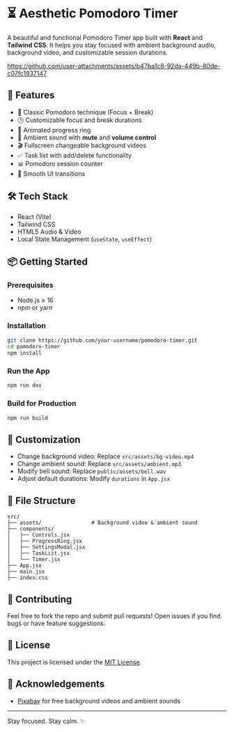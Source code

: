 # ⏳ Aesthetic Pomodoro Timer

A beautiful and functional Pomodoro Timer app built with **React** and **Tailwind CSS**. It helps you stay focused with ambient background audio, background video, and customizable session durations.

https://github.com/user-attachments/assets/b47ba1c8-92da-449b-80de-c07fc1937147


## 🚀 Features

- 🎯 Classic Pomodoro technique (Focus + Break)
- 🕒 Customizable focus and break durations
- 🔁 Animated progress ring
- 🎵 Ambient sound with **mute** and **volume control**
- 🎬 Fullscreen changeable background videos
- ✅ Task list with add/delete functionality
- 📊 Pomodoro session counter
- 🧘 Smooth UI transitions

## 🛠️ Tech Stack

- React (Vite)
- Tailwind CSS
- HTML5 Audio & Video
- Local State Management (`useState`, `useEffect`)

## 📦 Getting Started

### Prerequisites

- Node.js ≥ 16
- npm or yarn

### Installation

```bash
git clone https://github.com/your-username/pomodoro-timer.git
cd pomodoro-timer
npm install
```

### Run the App

```bash
npm run dev
```

### Build for Production

```bash
npm run build
```

## 🔧 Customization

- Change background video: Replace `src/assets/bg-video.mp4`
- Change ambient sound: Replace `src/assets/ambient.mp3`
- Modify bell sound: Replace `public/assets/bell.wav`
- Adjust default durations: Modify `durations` in `App.jsx`

## 📁 File Structure

```
src/
├── assets/                # Background video & ambient sound
├── components/
│   ├── Controls.jsx
│   ├── ProgressRing.jsx
│   ├── SettingsModal.jsx
│   ├── TaskList.jsx
│   └── Timer.jsx
├── App.jsx
├── main.jsx
├── index.css
```

## 🤝 Contributing

Feel free to fork the repo and submit pull requests! Open issues if you find bugs or have feature suggestions.

## 📄 License

This project is licensed under the [MIT License](LICENSE).

## 🙏 Acknowledgements

- [Pixabay](https://pixabay.com/) for free background videos and ambient sounds

---

Stay focused. Stay calm. ✨
